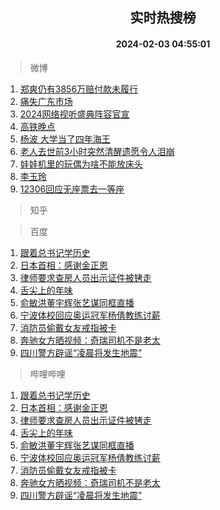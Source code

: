 <div align="center"><h2>实时热搜榜</h2><h4>2024-02-03 04:55:01</h4></div>

> 微博  

1. [郑爽仍有3856万赔付款未履行](https://s.weibo.com/weibo?q=%23%E9%83%91%E7%88%BD%E4%BB%8D%E6%9C%893856%E4%B8%87%E8%B5%94%E4%BB%98%E6%AC%BE%E6%9C%AA%E5%B1%A5%E8%A1%8C%23&t=31&band_rank=1&Refer=top)<br />
2. [痛失广东市场](https://s.weibo.com/weibo?q=%E7%97%9B%E5%A4%B1%E5%B9%BF%E4%B8%9C%E5%B8%82%E5%9C%BA&t=31&band_rank=2&Refer=top)<br />
3. [2024网络视听盛典阵容官宣](https://s.weibo.com/weibo?q=%232024%E7%BD%91%E7%BB%9C%E8%A7%86%E5%90%AC%E7%9B%9B%E5%85%B8%E9%98%B5%E5%AE%B9%E5%AE%98%E5%AE%A3%23&t=31&band_rank=3&Refer=top)<br />
4. [高铁晚点](https://s.weibo.com/weibo?q=%E9%AB%98%E9%93%81%E6%99%9A%E7%82%B9&t=31&band_rank=4&Refer=top)<br />
5. [杨波 大学当了四年海王](https://s.weibo.com/weibo?q=%E6%9D%A8%E6%B3%A2%20%E5%A4%A7%E5%AD%A6%E5%BD%93%E4%BA%86%E5%9B%9B%E5%B9%B4%E6%B5%B7%E7%8E%8B&t=31&band_rank=5&Refer=top)<br />
6. [老人去世前3小时突然清醒遗愿令人泪崩](https://s.weibo.com/weibo?q=%23%E8%80%81%E4%BA%BA%E5%8E%BB%E4%B8%96%E5%89%8D3%E5%B0%8F%E6%97%B6%E7%AA%81%E7%84%B6%E6%B8%85%E9%86%92%E9%81%97%E6%84%BF%E4%BB%A4%E4%BA%BA%E6%B3%AA%E5%B4%A9%23&t=31&band_rank=6&Refer=top)<br />
7. [娃娃机里的玩偶为啥不能放床头](https://s.weibo.com/weibo?q=%23%E5%A8%83%E5%A8%83%E6%9C%BA%E9%87%8C%E7%9A%84%E7%8E%A9%E5%81%B6%E4%B8%BA%E5%95%A5%E4%B8%8D%E8%83%BD%E6%94%BE%E5%BA%8A%E5%A4%B4%23&t=31&band_rank=7&Refer=top)<br />
8. [李玉玲](https://s.weibo.com/weibo?q=%E6%9D%8E%E7%8E%89%E7%8E%B2&t=31&band_rank=8&Refer=top)<br />
9. [12306回应无座票去一等座](https://s.weibo.com/weibo?q=%2312306%E5%9B%9E%E5%BA%94%E6%97%A0%E5%BA%A7%E7%A5%A8%E5%8E%BB%E4%B8%80%E7%AD%89%E5%BA%A7%23&t=31&band_rank=9&Refer=top)<br />

> 知乎  


> 百度  

1. [跟着总书记学历史](https://www.baidu.com/s?wd=%E8%B7%9F%E7%9D%80%E6%80%BB%E4%B9%A6%E8%AE%B0%E5%AD%A6%E5%8E%86%E5%8F%B2&sa=fyb_news&rsv_dl=fyb_news)<br />
2. [日本首相：感谢金正恩](https://www.baidu.com/s?wd=%E6%97%A5%E6%9C%AC%E9%A6%96%E7%9B%B8%EF%BC%9A%E6%84%9F%E8%B0%A2%E9%87%91%E6%AD%A3%E6%81%A9&sa=fyb_news&rsv_dl=fyb_news)<br />
3. [律师要求查房人员出示证件被铐走](https://www.baidu.com/s?wd=%E5%BE%8B%E5%B8%88%E8%A6%81%E6%B1%82%E6%9F%A5%E6%88%BF%E4%BA%BA%E5%91%98%E5%87%BA%E7%A4%BA%E8%AF%81%E4%BB%B6%E8%A2%AB%E9%93%90%E8%B5%B0&sa=fyb_news&rsv_dl=fyb_news)<br />
4. [舌尖上的年味](https://www.baidu.com/s?wd=%E8%88%8C%E5%B0%96%E4%B8%8A%E7%9A%84%E5%B9%B4%E5%91%B3&sa=fyb_news&rsv_dl=fyb_news)<br />
5. [俞敏洪董宇辉张艺谋同框直播](https://www.baidu.com/s?wd=%E4%BF%9E%E6%95%8F%E6%B4%AA%E8%91%A3%E5%AE%87%E8%BE%89%E5%BC%A0%E8%89%BA%E8%B0%8B%E5%90%8C%E6%A1%86%E7%9B%B4%E6%92%AD&sa=fyb_news&rsv_dl=fyb_news)<br />
6. [宁波体校回应奥运冠军杨倩教练讨薪](https://www.baidu.com/s?wd=%E5%AE%81%E6%B3%A2%E4%BD%93%E6%A0%A1%E5%9B%9E%E5%BA%94%E5%A5%A5%E8%BF%90%E5%86%A0%E5%86%9B%E6%9D%A8%E5%80%A9%E6%95%99%E7%BB%83%E8%AE%A8%E8%96%AA&sa=fyb_news&rsv_dl=fyb_news)<br />
7. [消防员偷戴女友戒指被卡](https://www.baidu.com/s?wd=%E6%B6%88%E9%98%B2%E5%91%98%E5%81%B7%E6%88%B4%E5%A5%B3%E5%8F%8B%E6%88%92%E6%8C%87%E8%A2%AB%E5%8D%A1&sa=fyb_news&rsv_dl=fyb_news)<br />
8. [奔驰女方晒视频：奇瑞司机不是老太](https://www.baidu.com/s?wd=%E5%A5%94%E9%A9%B0%E5%A5%B3%E6%96%B9%E6%99%92%E8%A7%86%E9%A2%91%EF%BC%9A%E5%A5%87%E7%91%9E%E5%8F%B8%E6%9C%BA%E4%B8%8D%E6%98%AF%E8%80%81%E5%A4%AA&sa=fyb_news&rsv_dl=fyb_news)<br />
9. [四川警方辟谣“凌晨将发生地震”](https://www.baidu.com/s?wd=%E5%9B%9B%E5%B7%9D%E8%AD%A6%E6%96%B9%E8%BE%9F%E8%B0%A3%E2%80%9C%E5%87%8C%E6%99%A8%E5%B0%86%E5%8F%91%E7%94%9F%E5%9C%B0%E9%9C%87%E2%80%9D&sa=fyb_news&rsv_dl=fyb_news)<br />

> 哔哩哔哩  

1. [跟着总书记学历史](https://www.baidu.com/s?wd=%E8%B7%9F%E7%9D%80%E6%80%BB%E4%B9%A6%E8%AE%B0%E5%AD%A6%E5%8E%86%E5%8F%B2&sa=fyb_news&rsv_dl=fyb_news)<br />
2. [日本首相：感谢金正恩](https://www.baidu.com/s?wd=%E6%97%A5%E6%9C%AC%E9%A6%96%E7%9B%B8%EF%BC%9A%E6%84%9F%E8%B0%A2%E9%87%91%E6%AD%A3%E6%81%A9&sa=fyb_news&rsv_dl=fyb_news)<br />
3. [律师要求查房人员出示证件被铐走](https://www.baidu.com/s?wd=%E5%BE%8B%E5%B8%88%E8%A6%81%E6%B1%82%E6%9F%A5%E6%88%BF%E4%BA%BA%E5%91%98%E5%87%BA%E7%A4%BA%E8%AF%81%E4%BB%B6%E8%A2%AB%E9%93%90%E8%B5%B0&sa=fyb_news&rsv_dl=fyb_news)<br />
4. [舌尖上的年味](https://www.baidu.com/s?wd=%E8%88%8C%E5%B0%96%E4%B8%8A%E7%9A%84%E5%B9%B4%E5%91%B3&sa=fyb_news&rsv_dl=fyb_news)<br />
5. [俞敏洪董宇辉张艺谋同框直播](https://www.baidu.com/s?wd=%E4%BF%9E%E6%95%8F%E6%B4%AA%E8%91%A3%E5%AE%87%E8%BE%89%E5%BC%A0%E8%89%BA%E8%B0%8B%E5%90%8C%E6%A1%86%E7%9B%B4%E6%92%AD&sa=fyb_news&rsv_dl=fyb_news)<br />
6. [宁波体校回应奥运冠军杨倩教练讨薪](https://www.baidu.com/s?wd=%E5%AE%81%E6%B3%A2%E4%BD%93%E6%A0%A1%E5%9B%9E%E5%BA%94%E5%A5%A5%E8%BF%90%E5%86%A0%E5%86%9B%E6%9D%A8%E5%80%A9%E6%95%99%E7%BB%83%E8%AE%A8%E8%96%AA&sa=fyb_news&rsv_dl=fyb_news)<br />
7. [消防员偷戴女友戒指被卡](https://www.baidu.com/s?wd=%E6%B6%88%E9%98%B2%E5%91%98%E5%81%B7%E6%88%B4%E5%A5%B3%E5%8F%8B%E6%88%92%E6%8C%87%E8%A2%AB%E5%8D%A1&sa=fyb_news&rsv_dl=fyb_news)<br />
8. [奔驰女方晒视频：奇瑞司机不是老太](https://www.baidu.com/s?wd=%E5%A5%94%E9%A9%B0%E5%A5%B3%E6%96%B9%E6%99%92%E8%A7%86%E9%A2%91%EF%BC%9A%E5%A5%87%E7%91%9E%E5%8F%B8%E6%9C%BA%E4%B8%8D%E6%98%AF%E8%80%81%E5%A4%AA&sa=fyb_news&rsv_dl=fyb_news)<br />
9. [四川警方辟谣“凌晨将发生地震”](https://www.baidu.com/s?wd=%E5%9B%9B%E5%B7%9D%E8%AD%A6%E6%96%B9%E8%BE%9F%E8%B0%A3%E2%80%9C%E5%87%8C%E6%99%A8%E5%B0%86%E5%8F%91%E7%94%9F%E5%9C%B0%E9%9C%87%E2%80%9D&sa=fyb_news&rsv_dl=fyb_news)<br />
